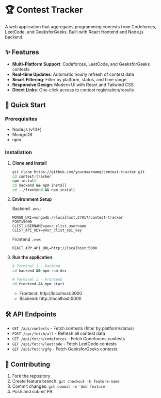 # 🏆 Contest Tracker

A web application that aggregates programming contests from Codeforces, LeetCode, and GeeksforGeeks. Built with React frontend and Node.js backend.

## ✨ Features

- **Multi-Platform Support**: Codeforces, LeetCode, and GeeksforGeeks contests
- **Real-time Updates**: Automatic hourly refresh of contest data
- **Smart Filtering**: Filter by platform, status, and time range
- **Responsive Design**: Modern UI with React and Tailwind CSS
- **Direct Links**: One-click access to contest registration/results

## 🚀 Quick Start

### Prerequisites
- Node.js (v14+)
- MongoDB
- npm

### Installation

1. **Clone and install**
   ```bash
   git clone https://github.com/yourusername/contest-tracker.git
   cd contest-tracker
   npm install
   cd backend && npm install
   cd ../frontend && npm install
   ```

2. **Environment Setup**
   
   Backend `.env`:
   ```env
   MONGO_URI=mongodb://localhost:27017/contest-tracker
   PORT=5000
   CLIST_USERNAME=your_clist_username
   CLIST_API_KEY=your_clist_api_key
   ```
   
   Frontend `.env`:
   ```env
   REACT_APP_API_URL=http://localhost:5000
   ```

3. **Run the application**
   ```bash
   # Terminal 1 - Backend
   cd backend && npm run dev
   
   # Terminal 2 - Frontend  
   cd frontend && npm start
   ```

   - Frontend: http://localhost:3000
   - Backend: http://localhost:5000

## 🛠️ API Endpoints

- `GET /api/contests` - Fetch contests (filter by platform/status)
- `POST /api/fetch/all` - Refresh all contest data
- `GET /api/fetch/codeforces` - Fetch Codeforces contests
- `GET /api/fetch/leetcode` - Fetch LeetCode contests
- `GET /api/fetch/gfg` - Fetch GeeksforGeeks contests

## 🤝 Contributing

1. Fork the repository
2. Create feature branch: `git checkout -b feature-name`
3. Commit changes: `git commit -m 'Add feature'`
4. Push and submit PR
